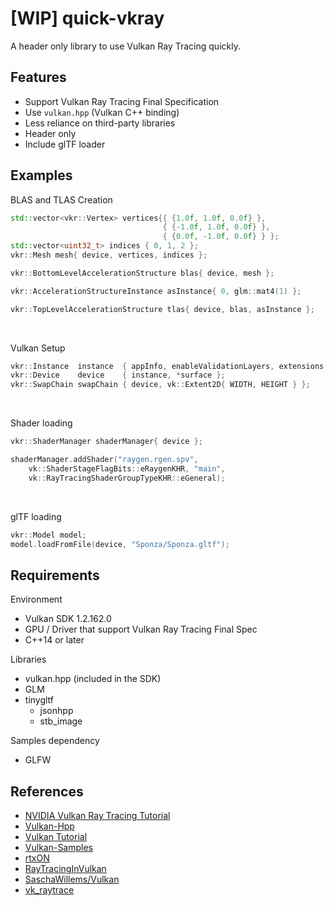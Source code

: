 # [WIP] quick-vkray

A header only library to use Vulkan Ray Tracing quickly.

## Features

-   Support Vulkan Ray Tracing Final Specification
-   Use `vulkan.hpp` (Vulkan C++ binding)
-   Less reliance on third-party libraries
-   Header only
-   Include glTF loader

## Examples

BLAS and TLAS Creation

```cpp
std::vector<vkr::Vertex> vertices{{ {1.0f, 1.0f, 0.0f} },
                                  { {-1.0f, 1.0f, 0.0f} },
                                  { {0.0f, -1.0f, 0.0f} } };
std::vector<uint32_t> indices { 0, 1, 2 };
vkr::Mesh mesh{ device, vertices, indices };

vkr::BottomLevelAccelerationStructure blas{ device, mesh };

vkr::AccelerationStructureInstance asInstance{ 0, glm::mat4(1) };

vkr::TopLevelAccelerationStructure tlas{ device, blas, asInstance };
```

<br>

Vulkan Setup

```cpp
vkr::Instance  instance  { appInfo, enableValidationLayers, extensions };
vkr::Device    device    { instance, *surface };
vkr::SwapChain swapChain { device, vk::Extent2D{ WIDTH, HEIGHT } };
```

<br>

Shader loading

```cpp
vkr::ShaderManager shaderManager{ device };

shaderManager.addShader("raygen.rgen.spv",
    vk::ShaderStageFlagBits::eRaygenKHR, "main",
    vk::RayTracingShaderGroupTypeKHR::eGeneral);
```

<br>

glTF loading

```cpp
vkr::Model model;
model.loadFromFile(device, "Sponza/Sponza.gltf");
```

## Requirements

Environment

-   Vulkan SDK 1.2.162.0
-   GPU / Driver that support Vulkan Ray Tracing Final Spec
-   C++14 or later

Libraries

-   vulkan.hpp (included in the SDK)
-   GLM
-   tinygltf
    -   jsonhpp
    -   stb_image

Samples dependency

-   GLFW

## References

-   [NVIDIA Vulkan Ray Tracing Tutorial](https://nvpro-samples.github.io/vk_raytracing_tutorial_KHR/)
-   [Vulkan-Hpp](https://github.com/KhronosGroup/Vulkan-Hpp)
-   [Vulkan Tutorial](https://vulkan-tutorial.com/)
-   [Vulkan-Samples](https://github.com/KhronosGroup/Vulkan-Samples)
-   [rtxON](https://github.com/iOrange/rtxON)
-   [RayTracingInVulkan](https://github.com/GPSnoopy/RayTracingInVulkan)
-   [SaschaWillems/Vulkan](https://github.com/SaschaWillems/Vulkan)
-   [vk_raytrace](https://github.com/nvpro-samples/vk_raytrace)
